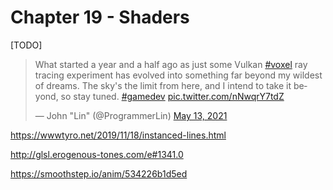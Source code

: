 # Chapter 19 - Shaders

[TODO]

<blockquote class="twitter-tweet" data-dnt="true"><p lang="en" dir="ltr">What started a year and a half ago as just some Vulkan <a href="https://twitter.com/hashtag/voxel?src=hash&amp;ref_src=twsrc%5Etfw">#voxel</a> ray tracing experiment has evolved into something far beyond my wildest of dreams. The sky&#39;s the limit from here, and I intend to take it beyond, so stay tuned. <a href="https://twitter.com/hashtag/gamedev?src=hash&amp;ref_src=twsrc%5Etfw">#gamedev</a> <a href="https://t.co/nNwqrY7tdZ">pic.twitter.com/nNwqrY7tdZ</a></p>&mdash; John &quot;Lin&quot; (@ProgrammerLin) <a href="https://twitter.com/ProgrammerLin/status/1392808532538396678?ref_src=twsrc%5Etfw">May 13, 2021</a></blockquote> <script async src="https://platform.twitter.com/widgets.js" charset="utf-8"></script>

https://wwwtyro.net/2019/11/18/instanced-lines.html

http://glsl.erogenous-tones.com/e#1341.0

https://smoothstep.io/anim/534226b1d5ed
